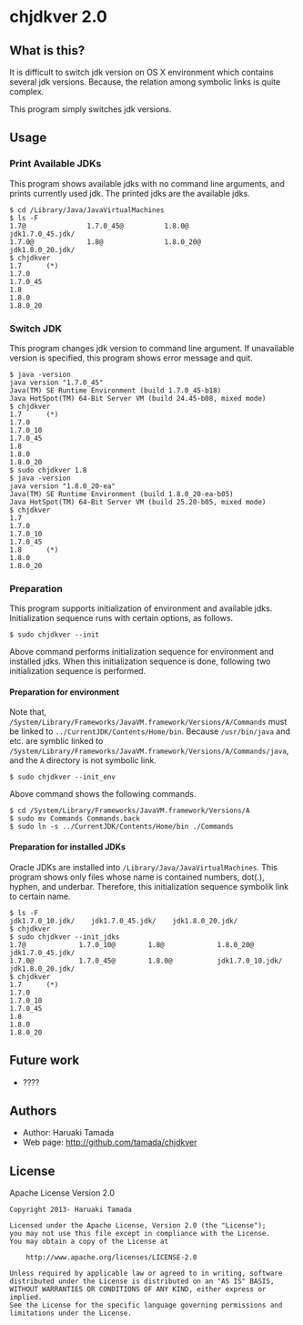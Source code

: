 # chjdkver 2.0

## What is this?

It is difficult to switch jdk version on OS X environment which
contains several jdk versions.  Because, the relation among symbolic
links is quite complex.

This program simply switches jdk versions.

## Usage

### Print Available JDKs

This program shows available jdks with no command line arguments, and
prints currently used jdk.  The printed jdks are the available jdks.

    $ cd /Library/Java/JavaVirtualMachines
    $ ls -F
    1.7@               1.7.0_45@          1.8.0@             jdk1.7.0_45.jdk/   
    1.7.0@             1.8@               1.8.0_20@          jdk1.8.0_20.jdk/
    $ chjdkver
    1.7      (*)
    1.7.0
    1.7.0_45
    1.8
    1.8.0
    1.8.0_20

### Switch JDK

This program changes jdk version to command line argument.  If
unavailable version is specified, this program shows error message and
quit.

    $ java -version
    java version "1.7.0_45"
    Java(TM) SE Runtime Environment (build 1.7.0_45-b18)
    Java HotSpot(TM) 64-Bit Server VM (build 24.45-b08, mixed mode)
    $ chjdkver
    1.7      (*)
    1.7.0
    1.7.0_10
    1.7.0_45
    1.8
    1.8.0
    1.8.0_20
    $ sudo chjdkver 1.8
    $ java -version
    java version "1.8.0_20-ea"
    Java(TM) SE Runtime Environment (build 1.8.0_20-ea-b05)
    Java HotSpot(TM) 64-Bit Server VM (build 25.20-b05, mixed mode)
    $ chjdkver
    1.7
    1.7.0
    1.7.0_10
    1.7.0_45
    1.8      (*)
    1.8.0
    1.8.0_20

### Preparation

This program supports initialization of environment and available jdks.
Initialization sequence runs with certain options, as follows.

    $ sudo chjdkver --init

Above command performs initialization sequence for environment and
installed jdks.  When this initialization sequence is done, following
two initialization sequence is performed.

#### Preparation for environment

Note that,
`/System/Library/Frameworks/JavaVM.framework/Versions/A/Commands` must
be linked to `../CurrentJDK/Contents/Home/bin`.  Because
`/usr/bin/java` and etc. are symblic linked to
`/System/Library/Frameworks/JavaVM.framework/Versions/A/Commands/java`,
and the `A` directory is not symbolic link.

    $ sudo chjdkver --init_env

Above command shows the following commands.

    $ cd /System/Library/Frameworks/JavaVM.framework/Versions/A
    $ sudo mv Commands Commands.back
    $ sudo ln -s ../CurrentJDK/Contents/Home/bin ./Commands

#### Preparation for installed JDKs

Oracle JDKs are installed into `/Library/Java/JavaVirtualMachines`.
This program shows only files whose name is contained numbers, dot(.),
hyphen, and underbar.  Therefore, this initialization sequence
symbolik link to certain name.

    $ ls -F
    jdk1.7.0_10.jdk/    jdk1.7.0_45.jdk/    jdk1.8.0_20.jdk/
    $ chjdkver
    $ sudo chjdkver --init_jdks
    1.7@             1.7.0_10@        1.8@             1.8.0_20@        jdk1.7.0_45.jdk/
    1.7.0@           1.7.0_45@        1.8.0@           jdk1.7.0_10.jdk/ jdk1.8.0_20.jdk/
    $ chjdkver
    1.7      (*)
    1.7.0    
    1.7.0_10 
    1.7.0_45 
    1.8      
    1.8.0    
    1.8.0_20 


## Future work

* ????

## Authors

* Author: Haruaki Tamada
* Web page: http://github.com/tamada/chjdkver

## License

Apache License Version 2.0

    Copyright 2013- Haruaki Tamada

    Licensed under the Apache License, Version 2.0 (the "License");
    you may not use this file except in compliance with the License.
    You may obtain a copy of the License at

        http://www.apache.org/licenses/LICENSE-2.0

    Unless required by applicable law or agreed to in writing, software
    distributed under the License is distributed on an "AS IS" BASIS,
    WITHOUT WARRANTIES OR CONDITIONS OF ANY KIND, either express or implied.
    See the License for the specific language governing permissions and
    limitations under the License.
